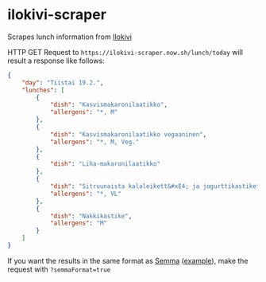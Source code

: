 # ilokivi-scraper

Scrapes lunch information from [Ilokivi](https://www.ilokivi.fi/ravintola/lounas)

HTTP GET Request to `https://ilokivi-scraper.now.sh/lunch/today` will result a response like follows:

```json
{
    "day": "Tiistai 19.2.",
    "lunches": [
        {
            "dish": "Kasvismakaronilaatikko",
            "allergens": "*, M"
        },
        {
            "dish": "Kasvismakaronilaatikko vegaaninen",
            "allergens": "*, M, Veg."
        },
        {
            "dish": "Liha-makaronilaatikko"
        },
        {
            "dish": "Sitruunaista kalaleikett&#xE4; ja jogurttikastiketta",
            "allergens": "*, VL"
        },
        {
            "dish": "Nakkikastike",
            "allergens": "M"
        }
    ]
}
```

If you want the results in the same format as [Semma](https://www.semma.fi/) ([example](https://www.semma.fi/modules/json/json/Index?costNumber=1408&language=fi)), make the request with `?semmaFormat=true`
